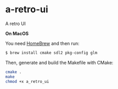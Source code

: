 # a-retro-ui
A retro UI


**On MacOS**

You need [HomeBrew](http://brew.sh/) and then run:

```bash
$ brew install cmake sdl2 pkg-config glm
```


Then, generate and build the Makefile with CMake:

```bash
cmake .
make
chmod +x a_retro_ui
```
